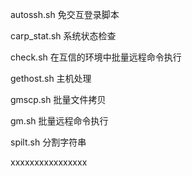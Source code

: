 autossh.sh	免交互登录脚本  

carp_stat.sh  系统状态检查

check.sh  在互信的环境中批量远程命令执行

gethost.sh  主机处理

gmscp.sh  批量文件拷贝

gm.sh  批量远程命令执行

spilt.sh 分割字符串


xxxxxxxxxxxxxxxx